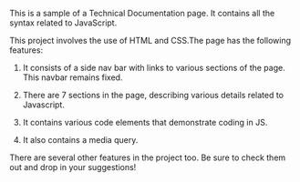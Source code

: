 This is a sample of a Technical Documentation page. It contains all the syntax related to JavaScript.

This project involves the use of HTML and CSS.The page has the following features:

1. It consists of a side nav bar with links to various sections of the page. This navbar remains fixed.

2. There are 7 sections in the page, describing various details related to Javascript.

3. It contains various code elements that demonstrate coding in JS.

4. It also contains a media query. 

There are several other features in the project too. Be sure to check them out and drop in your suggestions!
